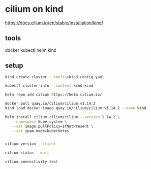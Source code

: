 # cilium on kind

https://docs.cilium.io/en/stable/installation/kind/

## tools
docker
kubectl
helm
kind


## setup

```bash
kind create cluster --config=kind-config.yaml

kubectl cluster-info --context kind-kind

helm repo add cilium https://helm.cilium.io/

docker pull quay.io/cilium/cilium:v1.14.2
kind load docker-image quay.io/cilium/cilium:v1.14.2 --name kind

helm install cilium cilium/cilium --version 1.14.2 \
   --namespace kube-system \
   --set image.pullPolicy=IfNotPresent \
   --set ipam.mode=kubernetes


cilium version --client

cilium status --wait

cilium connectivity test
```
